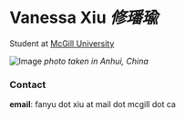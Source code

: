 # Vanessa Xiu _修璠瑜_
Student at [McGill University](mcgill.ca)

![Image](https://scontent-hkg4-1.xx.fbcdn.net/v/t1.0-9/138107577_461492461701796_2311962483827810722_o.jpg?_nc_cat=108&ccb=2&_nc_sid=730e14&_nc_ohc=wOT5jhd6S3oAX_OWpLA&_nc_ht=scontent-hkg4-1.xx&oh=6538cc2a99b541645443e5b9401f71f5&oe=6023E82D)
_photo taken in Anhui, China_

### Contact
**email**: fanyu dot xiu at mail dot mcgill dot ca
